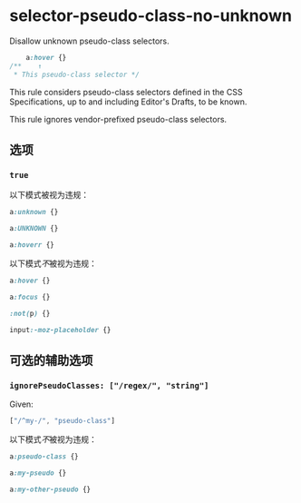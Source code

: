 # selector-pseudo-class-no-unknown

Disallow unknown pseudo-class selectors.

```css
    a:hover {}
/**    ↑
 * This pseudo-class selector */
```

This rule considers pseudo-class selectors defined in the CSS Specifications, up to and including Editor's Drafts, to be known.

This rule ignores vendor-prefixed pseudo-class selectors.

## 选项

### `true`

以下模式被视为违规：

```css
a:unknown {}
```

```css
a:UNKNOWN {}
```

```css
a:hoverr {}
```

以下模式*不*被视为违规：

```css
a:hover {}
```

```css
a:focus {}
```

```css
:not(p) {}
```

```css
input:-moz-placeholder {}
```

## 可选的辅助选项

### `ignorePseudoClasses: ["/regex/", "string"]`

Given:

```js
["/^my-/", "pseudo-class"]
```

以下模式*不*被视为违规：

```css
a:pseudo-class {}
```

```css
a:my-pseudo {}
```

```css
a:my-other-pseudo {}
```
